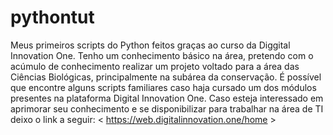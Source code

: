 # pythontut
Meus primeiros scripts do Python feitos graças ao curso da Diggital Innovation One.
Tenho um conhecimento básico na área, pretendo com o acúmulo de conhecimento realizar um projeto voltado para a área das Ciências Biológicas, principalmente na subárea da conservação.
É possível que encontre alguns scripts familiares caso haja cursado um dos módulos presentes na plataforma Digital Innovation One. Caso esteja interessado em aprimorar seu conhecimento e se disponibilizar para trabalhar na área de TI deixo o link a seguir: < https://web.digitalinnovation.one/home >
